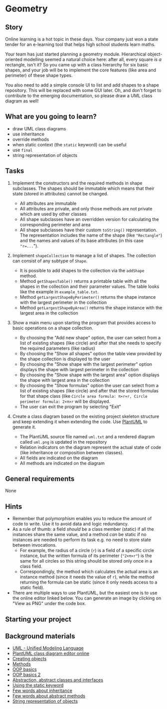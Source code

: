 # Geometry

## Story

Online learning is a hot topic in these days. Your company just won
a state tender for an e-learning tool that helps high school students
learn maths.

Your team has just started planning a geometry module.
Hierarchical object-oriented modelling seemed a natural choice here:
after all, every square _is a_ rectangle, isn't it? So you came up with
a class hierarchy for six basic shapes, and your job will be to implement
the core features (like area and perimeter) of these shape types.

You also need to add a simple console UI to list and add shapes
to a shape repository. This will be replaced with some GUI later.
Oh, and don't forget to contribute to the emerging
documentation, so please draw a UML class diagram as well!

## What are you going to learn?

- draw UML class diagrams
- use inheritance
- override methods
- when static context (the `static` keyword) can be useful
- use `final`
- string representation of objects

## Tasks

1. Implement the constructors and the required methods in shape subclasses. The shapes should be immutable which means that their state (stored in attributes) cannot be changed.
    - All attributes are immutable
    - All attributes are private, and only those methods are not private which are used by other classes
    - All shape subclasses have an overridden version for calculating the corresponding perimeter and area
    - All shape subclasses have their custom `toString()` representation. The representation includes the name of the shape (like `"Rectangle"`) and the names and values of its base attributes (in this case `"r=...`").

2. Implement `shapeCollection` to manage a list of shapes. The collection can consist of any subtype of `Shape`.
    - It is possible to add shapes to the collection via the `addShape` method.
    - Method `getShapesTable()` returns a printable table with all the
shapes in the collection and their parameter values.
The table looks like the example in `example_table.txt`.
    - Method `getLargestShapeByPerimeter()` returns the shape instance with the largest perimeter in the collection
    - Method `getLargestShapeByArea()` returns the shape instance with the largest area in the collection

3. Show a main menu upon starting the program that provides access to basic operations on a shape collection.
    - By choosing the "Add new shape" option, the user can select from a list of existing shapes (like circle) and after that she needs to specify the required parameters (like radius)
    - By choosing the "Show all shapes" option the table view provided by the shape collection is displayed to the user
    - By choosing the "Show shape with the largest perimeter" option displays the shape with largest perimeter in the collection
    - By choosing the "Show shape with the largest area" option displays the shape with largest area in the collection
    - By choosing the "Show formulas" option the user can select from a list of existing shapes (like circle) and after that the stored formulas for that shape class (like `Circle area formula: π×r×r, Circle perimeter formula: 2×π×r` will be displayed.
    - The user can exit the program by selecting "Exit"

4. Create a class diagram based on the existing project skeleton structure and keep extending it when extending the code. Use [PlantUML](https://plantuml.com/class-diagram) to generate it.
    - The PlantUML source file named `uml.txt` and a rendered diagram called `uml.png` is updated in the repository
    - Relation indicators on the diagram represent the actual state of code (like inheritance or composition between classes).
    - All fields are indicated on the diagram
    - All methods are indicated on the diagram

## General requirements

None

## Hints

- Remember that polymorphism enables you to reduce the amount
  of code to write. Use it to avoid data and logic redundancy.
- As a rule of thumb: a field _should_ be a class member
  (static) if all the instances share the same value, and
  a method _can_ be static if no instances are needed to perform its task
  e.g. no need to store state between invocations.
    - For example, the radius of a circle (`r`) is a field of
      a specific circle instance, but the written formula of
      its perimeter (`"2×π×r"`) is the same for all circles
      so this string should be stored only once in a class field.
    - Correspondingly, the method which calculates the actual area
      is an instance method (since it needs the value of `r`), while
      the method returning the formula can be static (since it only
      needs access to a static field).
- There are multiple ways to use PlantUML, but the easiest one is to
  use the online editor linked below. You can generate an image by
  clicking on "View as PNG" under the code box.

## Starting your project



## Background materials

- <i class="far fa-exclamation"></i> [UML - Unified Modeling Language](project/curriculum/materials/pages/general/uml-unified-modeling-language.md)
- <i class="far fa-exclamation"></i> [PlantUML class diagram editor online](https://plantuml.com/class-diagram)
- [Creating objects](project/curriculum/materials/pages/java/creating-objects.md)
- [Methods](project/curriculum/materials/pages/java/methods.md)
- [OOP basics](project/curriculum/materials/pages/java/basics-of-object-oriented-programming.md)
- [OOP basics 2](project/curriculum/materials/pages/java/basics-of-object-oriented-programming-with-java-part-2.md)
- [Abstraction, abstract classes and interfaces](project/curriculum/materials/pages/java/abstraction.md)
- [Using the static keyword](http://www.dummies.com/programming/java/what-is-the-static-keyword-in-java/)
- [Few words about inheritance](https://www.tutorialspoint.com/java/java_inheritance.htm)
- [Few words about abstract methods](http://tutorials.jenkov.com/java/abstract-classes.html)
- [String representation of objects](https://www.geeksforgeeks.org/object-tostring-method-in-java/)

